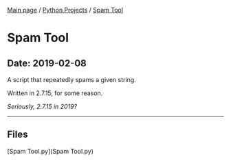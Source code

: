 [Main page](/) / [Python Projects](/python) / [Spam Tool](/python/2019-02-08_Spam_Tool)

# Spam Tool

## Date: 2019-02-08

A script that repeatedly spams a given string.

Written in 2.7.15, for some reason.

*Seriously, 2.7.15 in 2019?*

-----

## Files

[Spam Tool.py](Spam Tool.py)